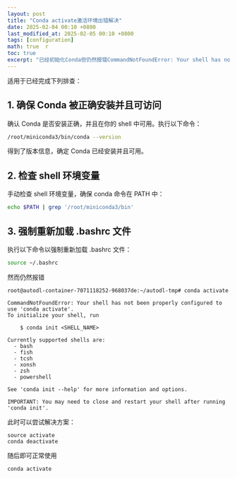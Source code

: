 ```yaml
---
layout: post  
title: "Conda activate激活环境出错解决"  
date: 2025-02-04 00:10 +0800  
last_modified_at: 2025-02-05 00:10 +0800  
tags: [configuration]  
math: true  r
toc: true  
excerpt: "已经初始化Conda但仍然报错CommandNotFoundError: Your shell has not been properly configured to use 'conda activate'."
---
```

适用于已经完成下列排查：
## 1. 确保 Conda 被正确安装并且可访问
确认 Conda 是否安装正确，并且在你的 shell 中可用。执行以下命令：

```bash
/root/miniconda3/bin/conda --version
```
得到了版本信息，确定 Conda 已经安装并且可用。

## 2. 检查 shell 环境变量
手动检查 shell 环境变量，确保 conda 命令在 PATH 中：
```bash
echo $PATH | grep '/root/miniconda3/bin'
```
## 3. 强制重新加载 .bashrc 文件
执行以下命令以强制重新加载 .bashrc 文件：
```bash
source ~/.bashrc
```
然而仍然报错

```
root@autodl-container-7071118252-968037de:~/autodl-tmp# conda activate

CommandNotFoundError: Your shell has not been properly configured to use 'conda activate'.
To initialize your shell, run

    $ conda init <SHELL_NAME>

Currently supported shells are:
  - bash
  - fish
  - tcsh
  - xonsh
  - zsh
  - powershell

See 'conda init --help' for more information and options.

IMPORTANT: You may need to close and restart your shell after running 'conda init'.
```

此时可以尝试解决方案：
```
source activate
conda deactivate
```

随后即可正常使用
```
conda activate
```
